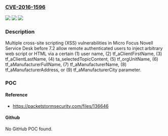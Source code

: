 ### [CVE-2016-1596](https://cve.mitre.org/cgi-bin/cvename.cgi?name=CVE-2016-1596)
![](https://img.shields.io/static/v1?label=Product&message=n%2Fa&color=blue)
![](https://img.shields.io/static/v1?label=Version&message=n%2Fa&color=blue)
![](https://img.shields.io/static/v1?label=Vulnerability&message=n%2Fa&color=brighgreen)

### Description

Multiple cross-site scripting (XSS) vulnerabilities in Micro Focus Novell Service Desk before 7.2 allow remote authenticated users to inject arbitrary web script or HTML via a certain (1) user name, (2) tf_aClientFirstName, (3) tf_aClientLastName, (4) ta_selectedTopicContent, (5) tf_orgUnitName, (6) tf_aManufacturerFullName, (7) tf_aManufacturerName, (8) tf_aManufacturerAddress, or (9) tf_aManufacturerCity parameter.

### POC

#### Reference
- https://packetstormsecurity.com/files/136646

#### Github
No GitHub POC found.

